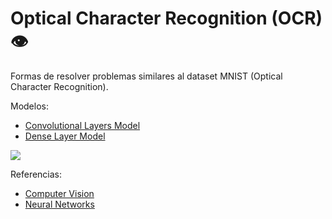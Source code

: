 # Optical Character Recognition (OCR) 👁

Formas de resolver problemas similares al dataset MNIST (Optical Character Recognition).

Modelos:
* [Convolutional Layers Model](Convolutional-NN-Tensorflow/Solucion.ipynb)
* [Dense Layer Model](Dense-NN-Keras/Solucion.ipynb)

![](https://media1.giphy.com/media/5gb1lMI5DUimODy989/giphy.gif?cid=ecf05e47j2v4oefk4scpfgfhh5xdvaqs1isck3qx76sigqof&ep=v1_gifs_search&rid=giphy.gif&ct=g)

Referencias:
* [Computer Vision](https://colab.research.google.com/drive/1ZZXnCjFEOkp_KdNcNabd14yok0BAIuwS#forceEdit=true&sandboxMode=true)
* [Neural Networks](https://colab.research.google.com/drive/1m2cg3D1x3j5vrFc-Cu0gMvc48gWyCOuG#forceEdit=true&sandboxMode=true)

